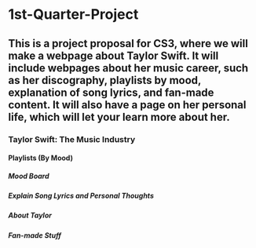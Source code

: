 # 1st-Quarter-Project
## This is a project proposal for CS3, where we will make a webpage about Taylor Swift. It will include webpages about her music career, such as her discography, playlists by mood, explanation of song lyrics, and fan-made content. It will also have a page on her personal life, which will let your learn more about her.
### Taylor Swift: The Music Industry
#### Playlists (By Mood) 
##### Mood Board
##### Explain Song Lyrics and Personal Thoughts
##### About Taylor
##### Fan-made Stuff
